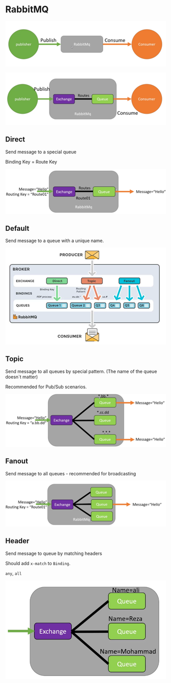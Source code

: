# RabbitMQ

![RabbitMQ](rabbitmq-1.png)

![RabbitMQ](rabbitmq-2.png)

## Direct

Send message to a special queue

Binding Key = Route Key

![Direct](direct.png)

## Default

Send message to a queue with a unique name.

![Default](default.png)

## Topic

Send message to all queues by special pattern. (The name of the queue doesn`t matter)

Recommended for Pub/Sub scenarios.

![Topic](topic.png)

## Fanout

Send message to all queues - recommended for broadcasting

![Fanout](fanout.png)

## Header

Send message to queue by matching headers

Should add `x-match` to `Binding`.

`any`, `all`

![Header](header.png)
